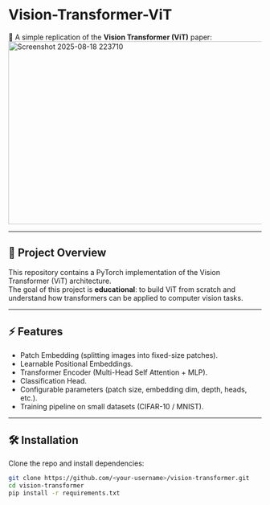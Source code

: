 # Vision-Transformer-ViT

🚀 A simple replication of the **Vision Transformer (ViT)** paper:  
<img width="693" height="364" alt="Screenshot 2025-08-18 223710" src="https://github.com/user-attachments/assets/ef7883c4-d3b8-462b-848e-0b31a74a2990" />


---

## 📌 Project Overview
This repository contains a PyTorch implementation of the Vision Transformer (ViT) architecture.  
The goal of this project is **educational**: to build ViT from scratch and understand how transformers can be applied to computer vision tasks.

---

## ⚡ Features
- Patch Embedding (splitting images into fixed-size patches).
- Learnable Positional Embeddings.
- Transformer Encoder (Multi-Head Self Attention + MLP).
- Classification Head.
- Configurable parameters (patch size, embedding dim, depth, heads, etc.).
- Training pipeline on small datasets (CIFAR-10 / MNIST).

---

## 🛠 Installation
Clone the repo and install dependencies:
```bash
git clone https://github.com/<your-username>/vision-transformer.git
cd vision-transformer
pip install -r requirements.txt
